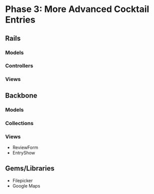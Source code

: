 # Phase 3: More Advanced Cocktail Entries

## Rails
### Models

### Controllers

### Views

## Backbone
### Models

### Collections

### Views
* ReviewForm
* EntryShow

## Gems/Libraries
* Filepicker
* Google Maps
